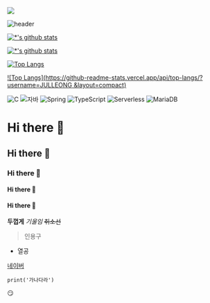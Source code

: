 <image  src = 'C:/Users/WinUser/Pictures/화면 캡처 2022-11-08 162717'>
  
![header](https://capsule-render.vercel.app/api?type=egg&color=auto&height=300&section=header&text=데이터%20분석가&fontSize=90)
  
[![*'s github stats](https://github-readme-stats.vercel.app/api?username=JULLEONG)](https://github.com/JULLEONG)
  
[![*'s github stats](https://github-readme-stats.vercel.app/api?username=JULLEONG&show_icons=true&theme=radical)](https://github.com/JULLEONG)
    
[![Top Langs](https://github-readme-stats.vercel.app/api/top-langs/?username=JULLEONG)](https://github.com/JULLEONG/github-readme-stats)

[![Top Langs](https://github-readme-stats.vercel.app/api/top-langs/?username=JULLEONG &layout=compact)](https://github.com/JULLEONG/github-readme-stats)

![C](https://img.shields.io/badge/-C-123456?style=flat-square&logo=C&logoColor=black)
![자바](https://img.shields.io/badge/-자바-007396?style=flat&logo=Java&logoColor=ffffff)
![Spring](https://img.shields.io/badge/-Spring-6DB33F?style=for-the-badge&logo=Spring&logoColor=white)
![TypeScript](https://img.shields.io/badge/-TypeScript-3178C6?style=flat-square&logo=TypeScript&logoColor=white)
![Serverless](https://img.shields.io/badge/-Serverless-FD5750?style=flat-square&logo=Serverless&logoColor=magenta)
![MariaDB](https://img.shields.io/badge/-MariaDB-1F305F?style=flat-square&logo=mariadb&logoColor=white)

# Hi there 👋
## Hi there 👋
### Hi there 👋
#### Hi there 👋
#### Hi there 👋

**두껍게**
*기울임*
~~취소선~~

> 인용구
* 열공

[네이버](naver.com)

```
print('가나다라')
```
:smirk:
